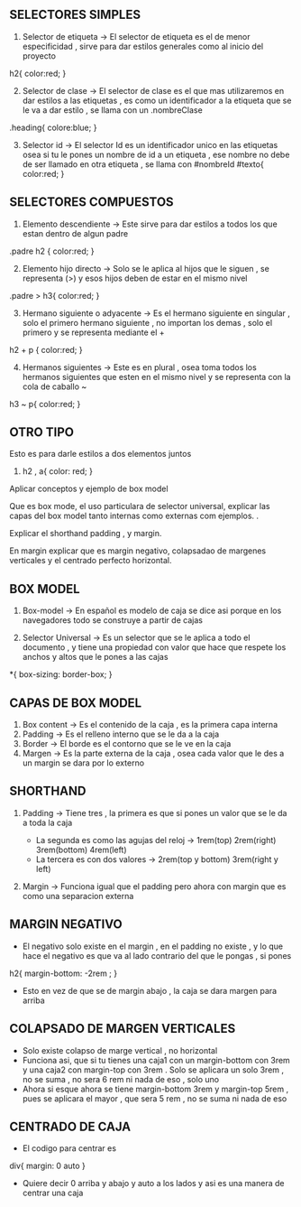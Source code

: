 ## SELECTORES SIMPLES

1. Selector de etiqueta -> El selector de etiqueta es el de menor especificidad , sirve para dar estilos generales como al inicio del proyecto

h2{
color:red;
}

2. Selector de clase -> El selector de clase es el que mas utilizaremos en dar estilos a las etiquetas , es como un identificador a la etiqueta que se le va a dar estilo , se llama con un .nombreClase

.heading{
colore:blue;
}

3. Selector id -> El selector Id es un identificador unico en las etiquetas osea si tu le pones un nombre de id a un etiqueta , ese nombre no debe de ser llamado en otra etiqueta , se llama con #nombreId
   #texto{
   color:red;
   }

## SELECTORES COMPUESTOS

1. Elemento descendiente -> Este sirve para dar estilos a todos los que estan dentro de algun padre

.padre h2 {
color:red;
}

2. Elemento hijo directo -> Solo se le aplica al hijos que le siguen , se representa (>) y esos hijos deben de estar en el mismo nivel

.padre > h3{
color:red;
}

3. Hermano siguiente o adyacente -> Es el hermano siguiente en singular , solo el primero hermano siguiente , no importan los demas , solo el primero y se representa mediante el +

h2 + p {
color:red;
}

4. Hermanos siguientes -> Este es en plural , osea toma todos los hermanos siguientes que esten en el mismo nivel y se representa con la cola de caballo ~

h3 ~ p{
color:red;
}

## OTRO TIPO

Esto es para darle estilos a dos elementos juntos

1. h2 , a{
   color: red;
   }

Aplicar conceptos y ejemplo de box model

Que es box mode, el uso particulara de selector universal, explicar las capas del box model tanto internas como externas com ejemplos. .

Explicar el shorthand padding , y margin.

En margin explicar que es margin negativo, colapsadao de margenes verticales y el centrado perfecto horizontal.

## BOX MODEL

1. Box-model -> En español es modelo de caja se dice asi porque en los navegadores todo se construye a partir de cajas

2. Selector Universal -> Es un selector que se le aplica a todo el documento , y tiene una propiedad con valor que hace que respete los anchos y altos que le pones a las cajas

\*{
box-sizing: border-box;
}

## CAPAS DE BOX MODEL

1. Box content -> Es el contenido de la caja , es la primera capa interna
2. Padding -> Es el relleno interno que se le da a la caja
3. Border -> El borde es el contorno que se le ve en la caja
4. Margen -> Es la parte externa de la caja , osea cada valor que le des a un margin se dara por lo externo

## SHORTHAND

1. Padding -> Tiene tres , la primera es que si pones un valor que se le da a toda la caja

   - La segunda es como las agujas del reloj -> 1rem(top) 2rem(right) 3rem(bottom) 4rem(left)
   - La tercera es con dos valores -> 2rem(top y bottom) 3rem(right y left)

2. Margin -> Funciona igual que el padding pero ahora con margin que es como una separacion externa

## MARGIN NEGATIVO

- El negativo solo existe en el margin , en el padding no existe , y lo que hace el negativo es que va al lado contrario del que le pongas , si pones

h2{
margin-bottom: -2rem ;
}

- Esto en vez de que se de margin abajo , la caja se dara margen para arriba

## COLAPSADO DE MARGEN VERTICALES

- Solo existe colapso de marge vertical , no horizontal
- Funciona asi, que si tu tienes una caja1 con un margin-bottom con 3rem y una caja2 con margin-top con 3rem . Solo se aplicara un solo 3rem , no se suma , no sera 6 rem ni nada de eso , solo uno
- Ahora si esque ahora se tiene margin-bottom 3rem y margin-top 5rem , pues se aplicara el mayor , que sera 5 rem , no se suma ni nada de eso

## CENTRADO DE CAJA

- El codigo para centrar es

div{
margin: 0 auto
}

- Quiere decir 0 arriba y abajo y auto a los lados y asi es una manera de centrar una caja
